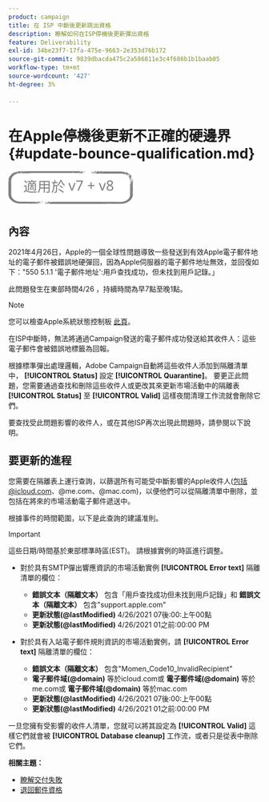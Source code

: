 ```yaml
---
product: campaign
title: 在 ISP 中斷後更新跳出資格
description: 瞭解如何在ISP停機後更新彈出資格
feature: Deliverability
exl-id: 34be23f7-17fa-475e-9663-2e353d76b172
source-git-commit: 9839dbacda475c2a586811e3c4f686b1b1baab05
workflow-type: tm+mt
source-wordcount: '427'
ht-degree: 3%

---
```


# 在Apple停機後更新不正確的硬邊界 {#update-bounce-qualification.md}

![](../../assets/common.svg)

## 內容

2021年4月26日，Apple的一個全球性問題導致一些發送到有效Apple電子郵件地址的電子郵件被錯誤地硬彈回，因為Apple伺服器的電子郵件地址無效，並回復如下：&quot;550 5.1.1 &#39;電子郵件地址&#39;:用戶查找成功，但未找到用戶記錄。」

此問題發生在東部時間4/26 ，持續時間為早7點至晚1點。

>[!NOTE]
>
>您可以檢查Apple系統狀態控制板 [此頁](https://www.apple.com/support/systemstatus/)。

在ISP中斷時，無法將通過Campaign發送的電子郵件成功發送給其收件人：這些電子郵件會被錯誤地標籤為回報。

根據標準彈出處理邏輯，Adobe Campaign自動將這些收件人添加到隔離清單中， **[!UICONTROL Status]** 設定 **[!UICONTROL Quarantine]**。 要更正此問題，您需要通過查找和刪除這些收件人或更改其來更新市場活動中的隔離表 **[!UICONTROL Status]** 至 **[!UICONTROL Valid]** 這樣夜間清理工作流就會刪除它們。

要查找受此問題影響的收件人，或在其他ISP再次出現此問題時，請參閱以下說明。

## 要更新的進程

您需要在隔離表上運行查詢，以篩選所有可能受中斷影響的Apple收件人(包括@icloud.com、@me.com、@mac.com)，以便他們可以從隔離清單中刪除，並包括在將來的市場活動電子郵件遞送中。

根據事件的時間範圍，以下是此查詢的建議准則。

>[!IMPORTANT]
>
>這些日期/時間基於東部標準時區(EST)。 請根據實例的時區進行調整。

* 對於具有SMTP彈出響應資訊的市場活動實例 **[!UICONTROL Error text]** 隔離清單的欄位：

   * **錯誤文本（隔離文本）** 包含「用戶查找成功但未找到用戶記錄」和 **錯誤文本（隔離文本）** 包含&quot;support.apple.com&quot;
   * **更新狀態(@lastModified)** 4/26/2021 07後:00:上午00點
   * **更新狀態(@lastModified)** 4/26/2021 01之前:00:00 PM

* 對於具有入站電子郵件規則資訊的市場活動實例，請 **[!UICONTROL Error text]** 隔離清單的欄位：

   * **錯誤文本（隔離文本）** 包含&quot;Momen_Code10_InvalidRecipient&quot;
   * **電子郵件域(@domain)** 等於icloud.com或 **電子郵件域(@domain)** 等於me.com或 **電子郵件域(@domain)** 等於mac.com
   * **更新狀態(@lastModified)** 4/26/2021 07後:00:上午00點
   * **更新狀態(@lastModified)** 4/26/2021 01之前:00:00 PM

一旦您擁有受影響的收件人清單，您就可以將其設定為 **[!UICONTROL Valid]** 這樣它們就會被 **[!UICONTROL Database cleanup]** 工作流，或者只是從表中刪除它們。

**相關主題：**
* [瞭解交付失敗](understanding-delivery-failures.md)
* [退回郵件資格](understanding-delivery-failures.md#bounce-mail-qualification)
